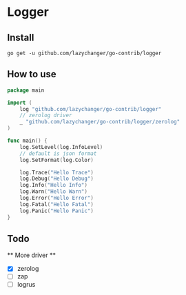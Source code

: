 # Logger


## Install

```shell
go get -u github.com/lazychanger/go-contrib/logger
```

## How to use

```go
package main

import (
	log "github.com/lazychanger/go-contrib/logger"
	// zerolog driver
	_ "github.com/lazychanger/go-contrib/logger/zerolog"
)

func main() {
	log.SetLevel(log.InfoLevel)
	// default is json format 
	log.SetFormat(log.Color)

	log.Trace("Hello Trace")
	log.Debug("Hello Debug")
	log.Info("Hello Info")
	log.Warn("Hello Warn")
	log.Error("Hello Error")
	log.Fatal("Hello Fatal")
	log.Panic("Hello Panic")
}

```


## Todo

** More driver **
- [x] zerolog
- [ ] zap
- [ ] logrus